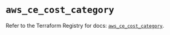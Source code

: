 # `aws_ce_cost_category`

Refer to the Terraform Registry for docs: [`aws_ce_cost_category`](https://registry.terraform.io/providers/hashicorp/aws/5.39.1/docs/resources/ce_cost_category).
